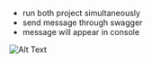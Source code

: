 - run both project simultaneously 
- send message through swagger
- message will appear in console

![Alt Text](https://ps.w.org/redis-cache/assets/icon-256x256.gif?rev=2568513)